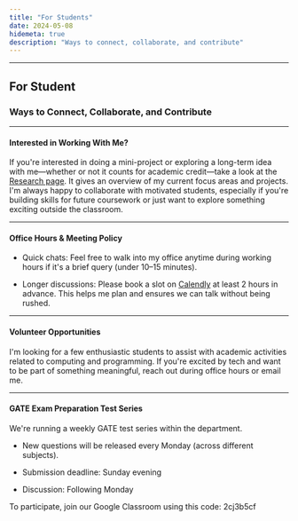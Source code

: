 ```yaml
---
title: "For Students"
date: 2024-05-08
hidemeta: true
description: "Ways to connect, collaborate, and contribute"
---
```


---
## For Student
### Ways to Connect, Collaborate, and Contribute
--- 
#### Interested in Working With Me?

If you're interested in doing a mini-project or exploring a long-term idea with me—whether or not it counts for academic credit—take a look at the [Research page](https://shantanu-sg-01.github.io/homepage/books/). It gives an overview of my current focus areas and projects. I'm always happy to collaborate with motivated students, especially if you're building skills for future coursework or just want to explore something exciting outside the classroom.

---

#### Office Hours & Meeting Policy

+ Quick chats: Feel free to walk into my office anytime during working hours if it's a brief query (under 10–15 minutes).

+ Longer discussions: Please book a slot on [Calendly](https://calendly.com/shantanu_as-mvjce/office-houre-in-person) at least 2 hours in advance. This helps me plan and ensures we can talk without being rushed.

---

#### Volunteer Opportunities

I'm looking for a few enthusiastic students to assist with academic activities related to computing and programming. If you're excited by tech and want to be part of something meaningful, reach out during office hours or email me.

---
#### GATE Exam Preparation Test Series
We're running a weekly GATE test series within the department.

+ New questions will be released every Monday (across different subjects).

+ Submission deadline: Sunday evening

+ Discussion: Following Monday

To participate, join our Google Classroom using this code: 2cj3b5cf

